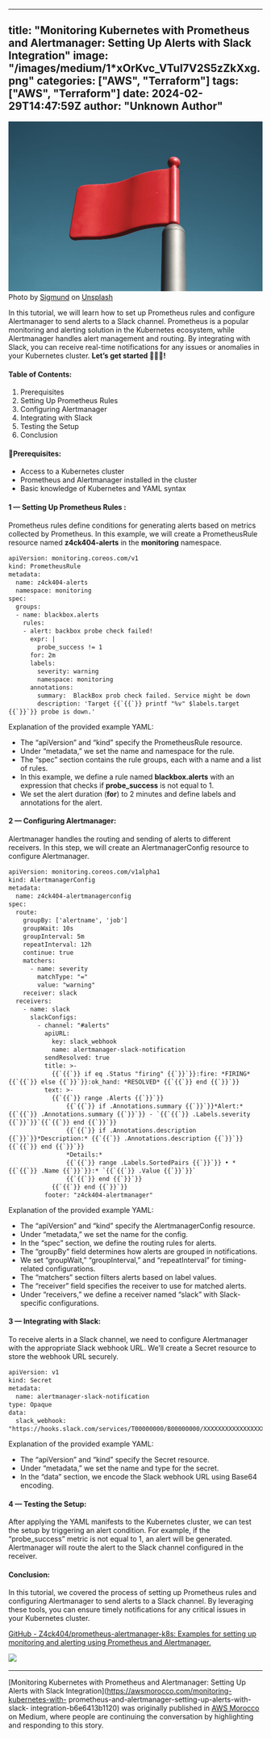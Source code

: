 
---
title: "Monitoring Kubernetes with Prometheus and Alertmanager: Setting Up Alerts with Slack Integration"
image: "/images/medium/1*xOrKvc_VTuI7V2S5zZkXxg.png"
categories: ["AWS", "Terraform"]
tags: ["AWS", "Terraform"]
date: 2024-02-29T14:47:59Z
author: "Unknown Author"
---

![](/assets/images/medium/0*KAcI4WGbxyNHP0o5)Photo by
[Sigmund](https://unsplash.com/@sigmund?utm_source=medium&utm_medium=referral)
on [Unsplash](https://unsplash.com?utm_source=medium&utm_medium=referral)

In this tutorial, we will learn how to set up Prometheus rules and configure
Alertmanager to send alerts to a Slack channel. Prometheus is a popular
monitoring and alerting solution in the Kubernetes ecosystem, while
Alertmanager handles alert management and routing. By integrating with Slack,
you can receive real-time notifications for any issues or anomalies in your
Kubernetes cluster. **Let’s get started 👨🏻‍💻!**

#### **Table of Contents:**

  1. Prerequisites
  2. Setting Up Prometheus Rules
  3. Configuring Alertmanager
  4. Integrating with Slack
  5. Testing the Setup
  6. Conclusion

#### 🚦Prerequisites:

  * Access to a Kubernetes cluster
  * Prometheus and Alertmanager installed in the cluster
  * Basic knowledge of Kubernetes and YAML syntax

#### **1 — Setting Up Prometheus Rules** :

Prometheus rules define conditions for generating alerts based on metrics
collected by Prometheus. In this example, we will create a PrometheusRule
resource named **z4ck404-alerts** in the **monitoring** namespace.

    
    
    apiVersion: monitoring.coreos.com/v1  
    kind: PrometheusRule  
    metadata:  
      name: z4ck404-alerts  
      namespace: monitoring  
    spec:  
      groups:  
      - name: blackbox.alerts  
        rules:  
        - alert: backbox probe check failed!   
          expr: |  
            probe_success != 1  
          for: 2m  
          labels:  
            severity: warning  
            namespace: monitoring  
          annotations:  
            summary:  BlackBox prob check failed. Service might be down  
            description: 'Target {{`{{`}} printf "%v" $labels.target {{`}}`}} probe is down.'

Explanation of the provided example YAML:

  * The “apiVersion” and “kind” specify the PrometheusRule resource.
  * Under “metadata,” we set the name and namespace for the rule.
  * The “spec” section contains the rule groups, each with a name and a list of rules.
  * In this example, we define a rule named **blackbox.alerts** with an expression that checks if **probe_success** is not equal to 1.
  * We set the alert duration (**for**) to 2 minutes and define labels and annotations for the alert.

#### 2 — Configuring Alertmanager:

Alertmanager handles the routing and sending of alerts to different receivers.
In this step, we will create an AlertmanagerConfig resource to configure
Alertmanager.

    
    
    apiVersion: monitoring.coreos.com/v1alpha1  
    kind: AlertmanagerConfig  
    metadata:  
      name: z4ck404-alertmanagerconfig  
    spec:  
      route:  
        groupBy: ['alertname', 'job']  
        groupWait: 10s  
        groupInterval: 5m  
        repeatInterval: 12h  
        continue: true  
        matchers:  
          - name: severity  
            matchType: "="  
            value: "warning"  
        receiver: slack  
      receivers:  
        - name: slack  
          slackConfigs:  
            - channel: "#alerts"  
              apiURL:  
                key: slack_webhook  
                name: alertmanager-slack-notification  
              sendResolved: true  
              title: >-  
                {{`{{`}} if eq .Status "firing" {{`}}`}}:fire: *FIRING* {{`{{`}} else {{`}}`}}:ok_hand: *RESOLVED* {{`{{`}} end {{`}}`}}  
              text: >-  
                {{`{{`}} range .Alerts {{`}}`}}  
                    {{`{{`}} if .Annotations.summary {{`}}`}}*Alert:* {{`{{`}} .Annotations.summary {{`}}`}} - `{{`{{`}} .Labels.severity {{`}}`}}`{{`{{`}} end {{`}}`}}  
                    {{`{{`}} if .Annotations.description {{`}}`}}*Description:* {{`{{`}} .Annotations.description {{`}}`}}{{`{{`}} end {{`}}`}}  
                    *Details:*  
                    {{`{{`}} range .Labels.SortedPairs {{`}}`}} • *{{`{{`}} .Name {{`}}`}}:* `{{`{{`}} .Value {{`}}`}}`  
                    {{`{{`}} end {{`}}`}}  
                {{`{{`}} end {{`}}`}}  
              footer: "z4ck404-alertmanager"

Explanation of the provided example YAML:

  * The “apiVersion” and “kind” specify the AlertmanagerConfig resource.
  * Under “metadata,” we set the name for the config.
  * In the “spec” section, we define the routing rules for alerts.
  * The “groupBy” field determines how alerts are grouped in notifications.
  * We set “groupWait,” “groupInterval,” and “repeatInterval” for timing-related configurations.
  * The “matchers” section filters alerts based on label values.
  * The “receiver” field specifies the receiver to use for matched alerts.
  * Under “receivers,” we define a receiver named “slack” with Slack-specific configurations.

#### 3 — Integrating with Slack:

To receive alerts in a Slack channel, we need to configure Alertmanager with
the appropriate Slack webhook URL. We’ll create a Secret resource to store the
webhook URL securely.

    
    
    apiVersion: v1  
    kind: Secret  
    metadata:  
      name: alertmanager-slack-notification  
    type: Opaque  
    data:  
      slack_webhook: "https://hooks.slack.com/services/T00000000/B00000000/XXXXXXXXXXXXXXXXXXXXXXXX"

Explanation of the provided example YAML:

  * The “apiVersion” and “kind” specify the Secret resource.
  * Under “metadata,” we set the name and type for the secret.
  * In the “data” section, we encode the Slack webhook URL using Base64 encoding.

#### 4 — Testing the Setup:

After applying the YAML manifests to the Kubernetes cluster, we can test the
setup by triggering an alert condition. For example, if the “probe_success”
metric is not equal to 1, an alert will be generated. Alertmanager will route
the alert to the Slack channel configured in the receiver.

#### Conclusion:

In this tutorial, we covered the process of setting up Prometheus rules and
configuring Alertmanager to send alerts to a Slack channel. By leveraging
these tools, you can ensure timely notifications for any critical issues in
your Kubernetes cluster.

[GitHub - Z4ck404/prometheus-alertmanager-k8s: Examples for setting up
monitoring and alerting using Prometheus and
Alertmanager.](https://github.com/Z4ck404/prometheus-alertmanager-k8s)

![](/assets/images/medium/stat?event=post.clientViewed&referrerSource=full_rss&postId=b6e6413b1120)

* * *

[Monitoring Kubernetes with Prometheus and Alertmanager: Setting Up Alerts
with Slack Integration](https://awsmorocco.com/monitoring-kubernetes-with-
prometheus-and-alertmanager-setting-up-alerts-with-slack-
integration-b6e6413b1120) was originally published in [AWS
Morocco](https://awsmorocco.com) on Medium, where people are continuing the
conversation by highlighting and responding to this story.


